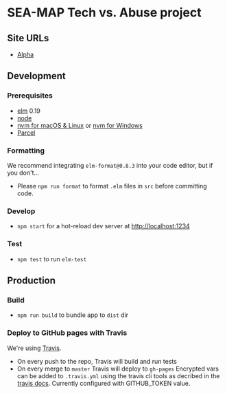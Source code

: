# SEA-MAP Tech vs. Abuse project

## Site URLs
- [Alpha](http://neontribe.github.io/sea-map)

## Development 

### Prerequisites
- [elm](http://elm-lang.org/) 0.19
- [node](https://nodejs.org/)
- [nvm for macOS & Linux](https://github.com/nvm-sh/nvm) or [nvm for Windows](https://github.com/coreybutler/nvm-windows)
- [Parcel](https://parceljs.org)

### Formatting
We recommend integrating `elm-format@0.8.3` into your code editor, but if you don't...
- Please `npm run format` to format `.elm` files in `src` before committing code.

### Develop
- `npm start` for a hot-reload dev server at [http://localhost:1234](http://localhost:1234/)

### Test
- `npm test` to run `elm-test`

## Production

### Build
- `npm run build` to bundle app to `dist` dir

### Deploy to GitHub pages with Travis
We're using [Travis](https://travis-ci.org).
- On every push to the repo, Travis will build and run tests
- On every merge to `master` Travis will deploy to `gh-pages`
Encrypted vars can be added to `.travis.yml` using the travis cli tools as decribed in the [travis docs](https://docs.travis-ci.com/user/encryption-keys/#usage).
Currently configured with GITHUB_TOKEN value.
